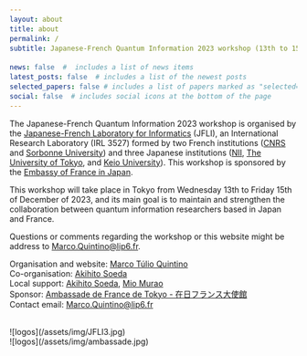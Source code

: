 ```yaml
---
layout: about
title: about
permalink: /
subtitle: Japanese-French Quantum Information 2023 workshop (13th to 15th December 2023)

news: false  #  includes a list of news items
latest_posts: false  # includes a list of the newest posts
selected_papers: false # includes a list of papers marked as "selected={true}"
social: false  # includes social icons at the bottom of the page
---
```


The Japanese-French Quantum Information 2023 workshop is organised by the [Japanese-French Laboratory for Informatics](https://jfli.cnrs.fr) (JFLI), an International Research Laboratory (IRL 3527) formed by two French institutions ([CNRS](https://www.cnrs.fr/en) and [Sorbonne University](https://www.sorbonne-universite.fr/)) and three Japanese institutions ([NII](https://www.nii.ac.jp/en/), [The University of Tokyo](https://www.u-tokyo.ac.jp/en/), and [Keio University](https://www.keio.ac.jp/en/)). This workshop is sponsored by the [Embassy of France in Japan](https://jp.ambafrance.org/).

This workshop will take place in Tokyo from Wednesday 13th to Friday 15th of December of 2023, and its main goal is to maintain and strengthen the collaboration between quantum information researchers based in Japan and France.

Questions or comments regarding the workshop or this website might be address to [Marco.Quintino@lip6.fr](mailto:Marco.Quintino@lip6.fr).

Organisation and website: [Marco Túlio Quintino](https://mtcq.github.io/) <br>
Co-organisation: [Akihito Soeda](https://www.nii.ac.jp/en/faculty/informatics/soeda_akihito/) <br>
Local support:  [Akihito Soeda](https://www.nii.ac.jp/en/faculty/informatics/soeda_akihito/), [Mio Murao](http://www.s.u-tokyo.ac.jp/en/people/murao_mio/) <br>
Sponsor:  [Ambassade de France de Tokyo - 在日フランス大使館](https://jp.ambafrance.org/) <br>
Contact email: [Marco.Quintino@lip6.fr](mailto:Marco.Quintino@lip6.fr) 

 <br>
 ![logos](/assets/img/JFLI3.jpg)
 <br>
 ![logos](/assets/img/ambassade.jpg)
